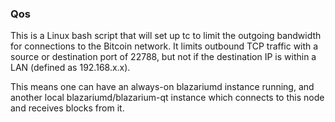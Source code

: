 ### Qos ###

This is a Linux bash script that will set up tc to limit the outgoing bandwidth for connections to the Bitcoin network. It limits outbound TCP traffic with a source or destination port of 22788, but not if the destination IP is within a LAN (defined as 192.168.x.x).

This means one can have an always-on blazariumd instance running, and another local blazariumd/blazarium-qt instance which connects to this node and receives blocks from it.
